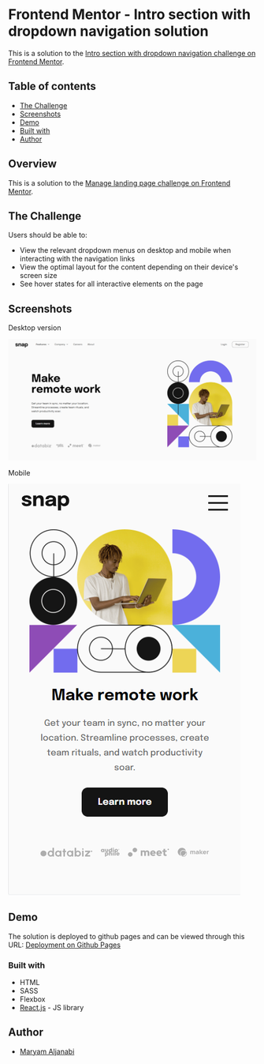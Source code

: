 # Frontend Mentor - Intro section with dropdown navigation solution

This is a solution to the [Intro section with dropdown navigation challenge on Frontend Mentor](https://www.frontendmentor.io/challenges/intro-section-with-dropdown-navigation-ryaPetHE5).

## Table of contents

- [The Challenge](#the-challenge)
- [Screenshots](#screenshots)
- [Demo](#demo)
- [Built with](#built-with)
- [Author](#author)

## Overview

This is a solution to the [Manage landing page challenge on Frontend Mentor](https://www.frontendmentor.io/challenges/manage-landing-page-SLXqC6P5).

## The Challenge

Users should be able to:

- View the relevant dropdown menus on desktop and mobile when interacting with the navigation links
- View the optimal layout for the content depending on their device's screen size
- See hover states for all interactive elements on the page

## Screenshots

Desktop version

![Desktop screenshot](./screenshot-desktop.png)

Mobile

![Mobile screenshot](./screenshot-mobile.png)

## Demo

The solution is deployed to github pages and can be viewed through this URL: [Deployment on Github Pages](https://maryamaljanabi.github.io/frontend-mentor-landing-page-navigations/)

### Built with

- HTML
- SASS
- Flexbox
- [React.js](https://reactjs.org/) - JS library

## Author

- [Maryam Aljanabi](https://github.com/maryamaljanabi)
